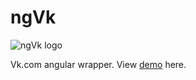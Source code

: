 # ngVk
![ngVk logo](https://raw.githubusercontent.com/shekspir55/ngVk/master/ngVk.png)


Vk.com angular wrapper.
View [demo](http://shekspir55.github.io/ngVk/) here.

